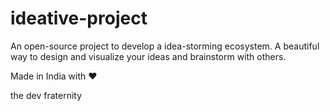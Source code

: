 # ideative-project
An open-source project to develop a idea-storming ecosystem. A beautiful way to design and visualize your ideas and brainstorm with others.

Made in India with ♥

the dev fraternity
